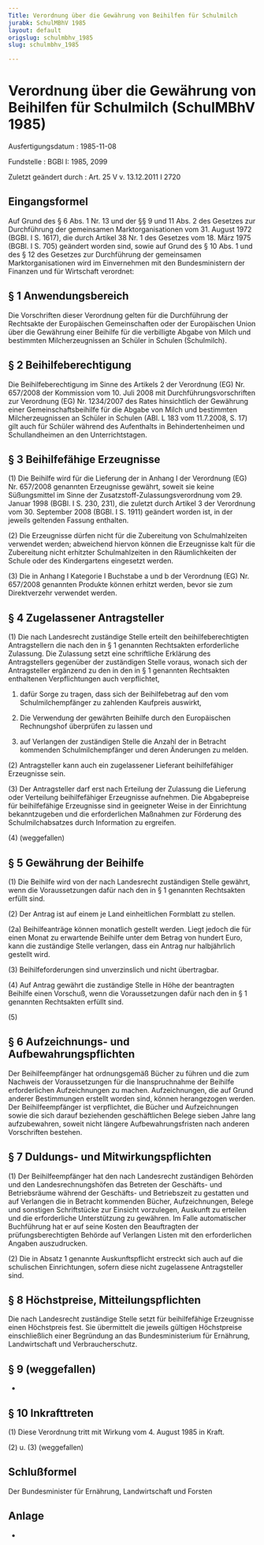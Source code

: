 ```yaml
---
Title: Verordnung über die Gewährung von Beihilfen für Schulmilch
jurabk: SchulMBhV 1985
layout: default
origslug: schulmbhv_1985
slug: schulmbhv_1985

---
```


# Verordnung über die Gewährung von Beihilfen für Schulmilch (SchulMBhV 1985)

Ausfertigungsdatum
:   1985-11-08

Fundstelle
:   BGBl I: 1985, 2099

Zuletzt geändert durch
:   Art. 25 V v. 13.12.2011 I 2720

## Eingangsformel

Auf Grund des § 6 Abs. 1 Nr. 13 und der §§ 9 und 11 Abs. 2 des
Gesetzes zur Durchführung der gemeinsamen Marktorganisationen vom 31.
August 1972 (BGBl. I S. 1617), die durch Artikel 38 Nr. 1 des Gesetzes
vom 18. März 1975 (BGBl. I S. 705) geändert worden sind, sowie auf
Grund des § 10 Abs. 1 und des § 12 des Gesetzes zur Durchführung der
gemeinsamen Marktorganisationen wird im Einvernehmen mit den
Bundesministern der Finanzen und für Wirtschaft verordnet:

## § 1 Anwendungsbereich

Die Vorschriften dieser Verordnung gelten für die Durchführung der
Rechtsakte der Europäischen Gemeinschaften oder der Europäischen Union
über die Gewährung einer Beihilfe für die verbilligte Abgabe von Milch
und bestimmten Milcherzeugnissen an Schüler in Schulen (Schulmilch).

## § 2 Beihilfeberechtigung

Die Beihilfeberechtigung im Sinne des Artikels 2 der Verordnung (EG)
Nr. 657/2008 der Kommission vom 10. Juli 2008 mit
Durchführungsvorschriften zur Verordnung (EG) Nr. 1234/2007 des Rates
hinsichtlich der Gewährung einer Gemeinschaftsbeihilfe für die Abgabe
von Milch und bestimmten Milcherzeugnissen an Schüler in Schulen (ABl.
L 183 vom 11.7.2008, S. 17) gilt auch für Schüler während des
Aufenthalts in Behindertenheimen und Schullandheimen an den
Unterrichtstagen.

## § 3 Beihilfefähige Erzeugnisse

(1) Die Beihilfe wird für die Lieferung der in Anhang I der Verordnung
(EG) Nr. 657/2008 genannten Erzeugnisse gewährt, soweit sie keine
Süßungsmittel im Sinne der Zusatzstoff-Zulassungsverordnung vom 29.
Januar 1998 (BGBl. I S. 230, 231), die zuletzt durch Artikel 3 der
Verordnung vom 30. September 2008 (BGBl. I S. 1911) geändert worden
ist, in der jeweils geltenden Fassung enthalten.

(2) Die Erzeugnisse dürfen nicht für die Zubereitung von
Schulmahlzeiten verwendet werden; abweichend hiervon können die
Erzeugnisse kalt für die Zubereitung nicht erhitzter Schulmahlzeiten
in den Räumlichkeiten der Schule oder des Kindergartens eingesetzt
werden.

(3) Die in Anhang I Kategorie I Buchstabe a und b der Verordnung (EG)
Nr. 657/2008 genannten Produkte können erhitzt werden, bevor sie zum
Direktverzehr verwendet werden.

## § 4 Zugelassener Antragsteller

(1) Die nach Landesrecht zuständige Stelle erteilt den
beihilfeberechtigten Antragstellern die nach den in § 1 genannten
Rechtsakten erforderliche Zulassung. Die Zulassung setzt eine
schriftliche Erklärung des Antragstellers gegenüber der zuständigen
Stelle voraus, wonach sich der Antragsteller ergänzend zu den in den
in § 1 genannten Rechtsakten enthaltenen Verpflichtungen auch
verpflichtet,

1.  dafür Sorge zu tragen, dass sich der Beihilfebetrag auf den vom
    Schulmilchempfänger zu zahlenden Kaufpreis auswirkt,


2.  Die Verwendung der gewährten Beihilfe durch den Europäischen
    Rechnungshof überprüfen zu lassen und


3.  auf Verlangen der zuständigen Stelle die Anzahl der in Betracht
    kommenden Schulmilchempfänger und deren Änderungen zu melden.




(2) Antragsteller kann auch ein zugelassener Lieferant beihilfefähiger
Erzeugnisse sein.

(3) Der Antragsteller darf erst nach Erteilung der Zulassung die
Lieferung oder Verteilung beihilfefähiger Erzeugnisse aufnehmen. Die
Abgabepreise für beihilfefähige Erzeugnisse sind in geeigneter Weise
in der Einrichtung bekanntzugeben und die erforderlichen Maßnahmen zur
Förderung des Schulmilchabsatzes durch Information zu ergreifen.

(4) (weggefallen)

## § 5 Gewährung der Beihilfe

(1) Die Beihilfe wird von der nach Landesrecht zuständigen Stelle
gewährt, wenn die Voraussetzungen dafür nach den in § 1 genannten
Rechtsakten erfüllt sind.

(2) Der Antrag ist auf einem je Land einheitlichen Formblatt zu
stellen.

(2a) Beihilfeanträge können monatlich gestellt werden. Liegt jedoch
die für einen Monat zu erwartende Beihilfe unter dem Betrag von
hundert Euro, kann die zuständige Stelle verlangen, dass ein Antrag
nur halbjährlich gestellt wird.

(3) Beihilfeforderungen sind unverzinslich und nicht übertragbar.

(4) Auf Antrag gewährt die zuständige Stelle in Höhe der beantragten
Beihilfe einen Vorschuß, wenn die Voraussetzungen dafür nach den in §
1 genannten Rechtsakten erfüllt sind.

(5)

## § 6 Aufzeichnungs- und Aufbewahrungspflichten

Der Beihilfeempfänger hat ordnungsgemäß Bücher zu führen und die zum
Nachweis der Voraussetzungen für die Inanspruchnahme der Beihilfe
erforderlichen Aufzeichnungen zu machen. Aufzeichnungen, die auf Grund
anderer Bestimmungen erstellt worden sind, können herangezogen werden.
Der Beihilfeempfänger ist verpflichtet, die Bücher und Aufzeichnungen
sowie die sich darauf beziehenden geschäftlichen Belege sieben Jahre
lang aufzubewahren, soweit nicht längere Aufbewahrungsfristen nach
anderen Vorschriften bestehen.

## § 7 Duldungs- und Mitwirkungspflichten

(1) Der Beihilfeempfänger hat den nach Landesrecht zuständigen
Behörden und den Landesrechnungshöfen das Betreten der Geschäfts- und
Betriebsräume während der Geschäfts- und Betriebszeit zu gestatten und
auf Verlangen die in Betracht kommenden Bücher, Aufzeichnungen, Belege
und sonstigen Schriftstücke zur Einsicht vorzulegen, Auskunft zu
erteilen und die erforderliche Unterstützung zu gewähren. Im Falle
automatischer Buchführung hat er auf seine Kosten den Beauftragten der
prüfungsberechtigten Behörde auf Verlangen Listen mit den
erforderlichen Angaben auszudrucken.

(2) Die in Absatz 1 genannte Auskunftspflicht erstreckt sich auch auf
die schulischen Einrichtungen, sofern diese nicht zugelassene
Antragsteller sind.

## § 8 Höchstpreise, Mitteilungspflichten

Die nach Landesrecht zuständige Stelle setzt für beihilfefähige
Erzeugnisse einen Höchstpreis fest. Sie übermittelt die jeweils
gültigen Höchstpreise einschließlich einer Begründung an das
Bundesministerium für Ernährung, Landwirtschaft und Verbraucherschutz.

## § 9 (weggefallen)

-

## § 10 Inkrafttreten

(1) Diese Verordnung tritt mit Wirkung vom 4. August 1985 in Kraft.

(2) u. (3) (weggefallen)

## Schlußformel

Der Bundesminister für Ernährung, Landwirtschaft und Forsten

## Anlage

-

